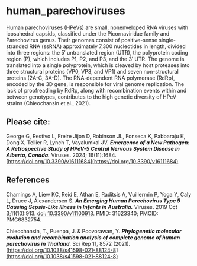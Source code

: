 # human_parechoviruses
Human parechoviruses (HPeVs) are small, nonenveloped RNA viruses with icosahedral capsids, classified under the Picornaviridae family and Parechovirus genus. Their genomes consist of positive-sense single-stranded RNA (ssRNA) approximately 7,300 nucleotides in length, divided into three regions: the 5′ untranslated region (UTR), the polyprotein coding region (P), which includes P1, P2, and P3, and the 3′ UTR. The genome is translated into a single polyprotein, which is cleaved by host proteases into three structural proteins (VP0, VP3, and VP1) and seven non-structural proteins (2A-C, 3A-D). The RNA-dependent RNA polymerase (RdRp), encoded by the 3D gene, is responsible for viral genome replication. The lack of proofreading by RdRp, along with recombination events within and between genotypes, contributes to the high genetic diversity of HPeV strains (Chieochansin et al., 2021).

## Please cite:
George G, Restivo L, Freire Jijon D, Robinson JL, Fonseca K, Pabbaraju K, Dong X, Tellier R, Lynch T, Vayalumkal JV. ***Emergence of a New Pathogen: A Retrospective Study of HPeV-5 Central Nervous System Disease in Alberta, Canada.*** Viruses. 2024; 16(11):1684. [https://doi.org/10.3390/v16111684](https://doi.org/10.3390/v16111684)

## References
Chamings A, Liew KC, Reid E, Athan E, Raditsis A, Vuillermin P, Yoga Y, Caly L, Druce J, Alexandersen S. ***An Emerging Human Parechovirus Type 5 Causing Sepsis-Like Illness in Infants in Australia.*** Viruses. 2019 Oct 3;11(10):913. [doi: 10.3390/v11100913](https://www.mdpi.com/1999-4915/11/10/913). PMID: 31623340; PMCID: PMC6832754.

Chieochansin, T., Puenpa, J. & Poovorawan, Y. ***Phylogenetic molecular evolution and recombination analysis of complete genome of human parechovirus in Thailand***. Sci Rep 11, 8572 (2021). [https://doi.org/10.1038/s41598-021-88124-8](https://doi.org/10.1038/s41598-021-88124-8)
